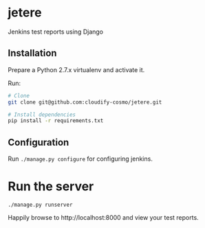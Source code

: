 # jetere
Jenkins test reports using Django

## Installation

Prepare a Python 2.7.x virtualenv and activate it.

Run:
```bash
# Clone
git clone git@github.com:cloudify-cosmo/jetere.git

# Install dependencies
pip install -r requirements.txt
```

## Configuration

Run `./manage.py configure` for configuring jenkins.

# Run the server
```
./manage.py runserver
```

Happily browse to http://localhost:8000 and view your test reports.


